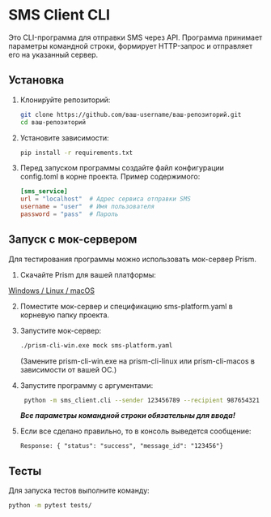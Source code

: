 # SMS Client CLI

Это CLI-программа для отправки SMS через API. Программа принимает параметры командной строки,
формирует HTTP-запрос и отправляет его на указанный сервер.

## Установка

1. Клонируйте репозиторий:

    ```bash
    git clone https://github.com/ваш-username/ваш-репозиторий.git
    cd ваш-репозиторий
    ```
2. Установите зависимости:
   ```bash
   pip install -r requirements.txt
3. Перед запуском программы создайте файл конфигурации config.toml в корне проекта. Пример содержимого:
   ```toml
   [sms_service]
   url = "localhost"  # Адрес сервиса отправки SMS
   username = "user"  # Имя пользователя
   password = "pass"  # Пароль
   ```
   
## Запуск с мок-сервером

Для тестирования программы можно использовать мок-сервер Prism.

1. Скачайте Prism для вашей платформы:

[Windows / Linux / macOS](https://github.com/stoplightio/prism/releases)

2. Поместите мок-сервер и спецификацию sms-platform.yaml в корневую папку проекта.

3. Запустите мок-сервер:
   ```bash
   ./prism-cli-win.exe mock sms-platform.yaml
   ```

   (Замените prism-cli-win.exe на prism-cli-linux или prism-cli-macos в зависимости от вашей ОС.)


4. Запустите программу с аргументами:

   ```bash
    python -m sms_client.cli --sender 123456789 --recipient 987654321 --message "Hello, World!"
   ```
   **_Все параметры командной строки обязательны для ввода!_**


5. Если все сделано правильно, то в консоль выведется сообщение:

   ```
   Response: { "status": "success", "message_id": "123456"}
   ```
   
## Тесты

Для запуска тестов выполните команду:

   ```bash
   python -m pytest tests/
   ```